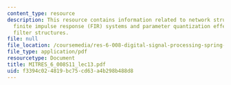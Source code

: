 ```yaml
---
content_type: resource
description: This resource contains information related to network structures for
  finite impulse response (FIR) systems and parameter quantization effects in digital
  filter structures.
file: null
file_location: /coursemedia/res-6-008-digital-signal-processing-spring-2011/f3394c024819bc75cd63a4b298b488d8_MITRES_6_008S11_lec13.pdf
file_type: application/pdf
resourcetype: Document
title: MITRES_6_008S11_lec13.pdf
uid: f3394c02-4819-bc75-cd63-a4b298b488d8
---
```

